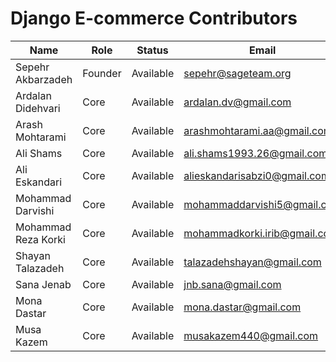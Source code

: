 # Django E-commerce Contributors

| Name                 | Role      | Status       | Email                             |
|----------------------|-----------|:------------:|-----------------------------------|
| Sepehr Akbarzadeh    | Founder   | Available    | sepehr@sageteam.org               |
| Ardalan Didehvari    | Core      | Available    | ardalan.dv@gmail.com              |
| Arash Mohtarami      | Core      | Available    | arashmohtarami.aa@gmail.com       |
| Ali Shams            | Core      | Available    | ali.shams1993.26@gmail.com        |
| Ali Eskandari        | Core      | Available    | alieskandarisabzi0@gmail.com      |
| Mohammad Darvishi    | Core      | Available    | mohammaddarvishi5@gmail.com       |
| Mohammad Reza Korki  | Core      | Available    | mohammadkorki.irib@gmail.com      |
| Shayan Talazadeh     | Core      | Available    | talazadehshayan@gmail.com         |
| Sana Jenab           | Core      | Available    | jnb.sana@gmail.com                |
| Mona Dastar          | Core      | Available    | mona.dastar@gmail.com             |
| Musa Kazem           | Core      | Available    | musakazem440@gmail.com            |

